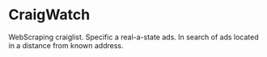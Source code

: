 # CraigWatch
WebScraping craiglist. Specific a real-a-state ads.
In search of ads located in a distance from known address.
